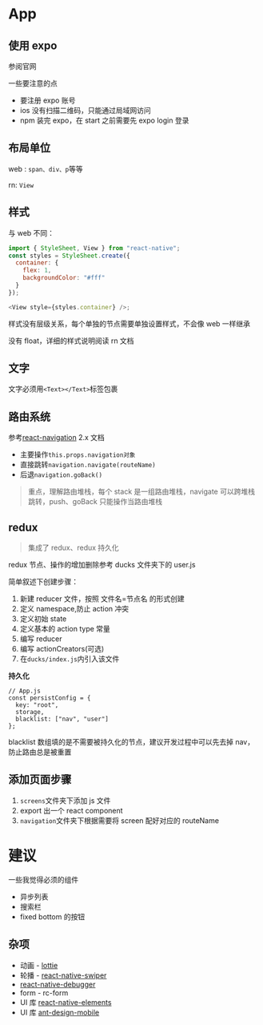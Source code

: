 # App

## 使用 expo

参阅官网

一些要注意的点

- 要注册 expo 账号
- ios 没有扫描二维码，只能通过局域网访问
- npm 装完 expo，在 start 之前需要先 expo login 登录

## 布局单位

web : `span、div、p`等等

rn: `View`

## 样式

与 web 不同：

```javascript
import { StyleSheet, View } from "react-native";
const styles = StyleSheet.create({
  container: {
    flex: 1,
    backgroundColor: "#fff"
  }
});

<View style={styles.container} />;
```

样式没有层级关系，每个单独的节点需要单独设置样式，不会像 web 一样继承

没有 float，详细的样式说明阅读 rn 文档

## 文字

文字必须用`<Text></Text>`标签包裹

## 路由系统

参考[react-navigation](https://reactnavigation.org/docs/zh-Hans/2.x/getting-started.html) 2.x 文档

- 主要操作`this.props.navigation对象`
- 直接跳转`navigation.navigate(routeName)`
- 后退`navigation.goBack()`

> 重点，理解路由堆栈，每个 stack 是一组路由堆栈，navigate 可以跨堆栈跳转，push、goBack 只能操作当路由堆栈

## redux

> 集成了 redux、redux 持久化

redux 节点、操作的增加删除参考 ducks 文件夹下的 user.js

简单叙述下创建步骤：

1. 新建 reducer 文件，按照 文件名=节点名 的形式创建
2. 定义 namespace,防止 action 冲突
3. 定义初始 state
4. 定义基本的 action type 常量
5. 编写 reducer
6. 编写 actionCreators(可选)
7. 在`ducks/index.js`内引入该文件

**持久化**

```
// App.js
const persistConfig = {
  key: "root",
  storage,
  blacklist: ["nav", "user"]
};
```

blacklist 数组填的是不需要被持久化的节点，建议开发过程中可以先去掉 nav，防止路由总是被重置

## 添加页面步骤

1. `screens`文件夹下添加 js 文件
2. export 出一个 react component
3. `navigation`文件夹下根据需要将 screen 配好对应的 routeName

# 建议

一些我觉得必须的组件

- 异步列表
- 搜索栏
- fixed bottom 的按钮

## 杂项

- 动画 - [lottie](https://github.com/react-community/lottie-react-native)
- 轮播 - [react-native-swiper](https://github.com/leecade/react-native-swiper)
- [react-native-debugger](https://github.com/jhen0409/react-native-debugger)
- form - rc-form
- UI 库 [react-native-elements](https://github.com/react-native-training/react-native-elements)
- UI 库 [ant-design-mobile](https://rn.mobile.ant.design/index-cn)
